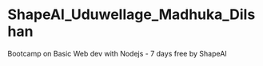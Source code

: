 # ShapeAI_Uduwellage_Madhuka_Dilshan
Bootcamp on Basic Web dev with Nodejs - 7 days free by ShapeAI

